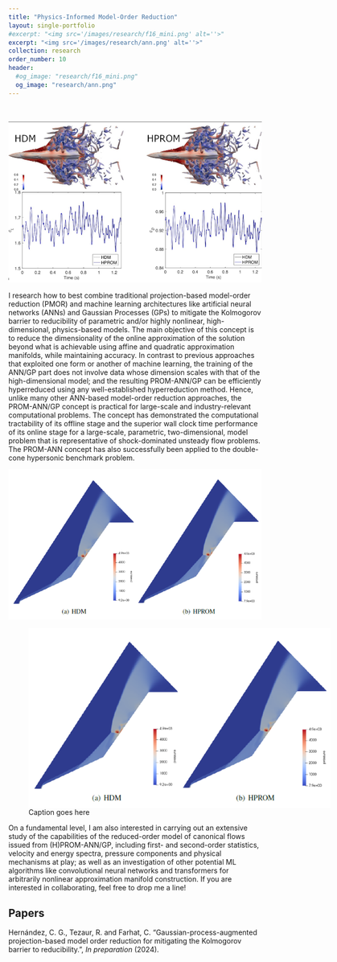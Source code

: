 ```yaml
---
title: "Physics-Informed Model-Order Reduction"
layout: single-portfolio
#excerpt: "<img src='/images/research/f16_mini.png' alt=''>"
excerpt: "<img src='/images/research/ann.png' alt=''>"
collection: research
order_number: 10
header: 
  #og_image: "research/f16_mini.png"
  og_image: "research/ann.png"
---
```


<nbsp>
<br/><br/>

<img src='/images/f-16_.png'>

I research how to best combine traditional projection-based model-order reduction (PMOR) and machine learning architectures like artificial neural networks
 (ANNs) and Gaussian Processes (GPs) to mitigate the Kolmogorov barrier to reducibility of parametric and/or highly nonlinear, high-dimensional, 
physics-based models. The main objective of this concept is to reduce the dimensionality of the online approximation of the solution beyond what is 
achievable using affine and quadratic approximation manifolds, while maintaining accuracy. In contrast to previous approaches that exploited one form or 
another of machine learning, the training of the ANN/GP part does not involve data whose dimension scales with that of the high-dimensional model; and the 
resulting PROM-ANN/GP can be efficiently hyperreduced using any well-established hyperreduction method. Hence, unlike many other ANN-based model-order 
reduction approaches, the PROM-ANN/GP concept is practical for large-scale and industry-relevant computational problems. The concept has demonstrated
 the computational tractability of its offline stage and the superior wall clock time performance of its online stage for a large-scale, parametric, 
two-dimensional, model problem that is representative of shock-dominated unsteady flow problems. The PROM-ANN concept has also successfully been applied 
to the double-cone hypersonic benchmark problem. 

<div style="text-align: justify; text-justify: inter-word;">
<img src='/images/mach9.7pressure.png'>
<figure>
    <img src="/images/mach9.7pressure.png" style="max-height: 600px; max-width: 600px;" align="center">
    <figcaption>Caption goes here</figcaption>
</figure>

</div>

On a fundamental level, I am also interested in carrying out an extensive study of the capabilities of the reduced-order model of canonical flows issued 
from (H)PROM-ANN/GP, including first- and second-order statistics, velocity and energy spectra, pressure components and physical mechanisms at play; as well
 as an investigation of other potential ML algorithms like convolutional neural networks and transformers for arbitrarily nonlinear approximation manifold 
construction. If you are interested in collaborating, feel free to drop me a line!



## Papers

Hernández, C. G., Tezaur, R. and Farhat, C. “Gaussian-process-augmented projection-based model order reduction for mitigating the Kolmogorov barrier to
reducibility.”, *In preparation* (2024).
